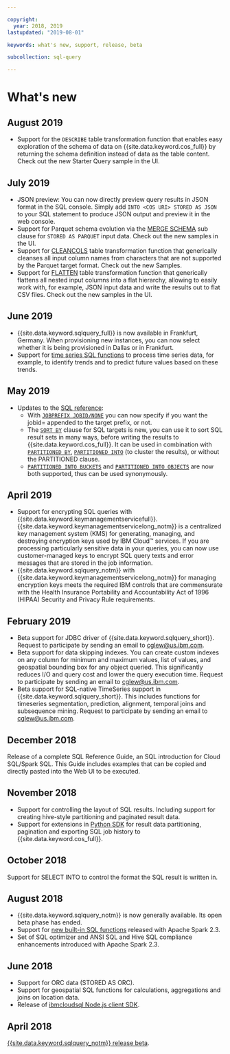 ```yaml
---

copyright:
  year: 2018, 2019
lastupdated: "2019-08-01"

keywords: what's new, support, release, beta

subcollection: sql-query

---
```


# What's new

## August 2019

- Support for the `DESCRIBE` table transformation function that enables easy exploration of the schema of data on {{site.data.keyword.cos_full}} by returning the schema definition instead of data as the table content. Check out the new Starter Query sample in the UI.

## July 2019

- JSON preview:
  You can now directly preview query results in JSON format in the SQL console. Simply add `INTO <COS URI> STORED AS JSON` to your SQL     statement to produce JSON output and preview it in the web console.
- Support for Parquet schema evolution via the [MERGE SCHEMA](/docs/services/sql-query?topic=sql-query-sql-reference#externalTableSpec) sub clause for `STORED AS PARQUET` input data. Check out the new samples in the UI.
- Support for [CLEANCOLS](/docs/services/sql-query?topic=sql-query-sql-reference#tableTransformer) table transformation function that generically cleanses all input column names from characters that are not supported by the Parquet target format. Check out the new Samples.
- Support for [FLATTEN](/docs/services/sql-query?topic=sql-query-sql-reference#tableTransformer) table transformation function that generically flattens all nested input columns into a flat hierarchy, allowing to easily work with, for example, JSON input data and write the results out to flat CSV files. Check out the new samples in the UI.

## June 2019

- {{site.data.keyword.sqlquery_full}} is now available in Frankfurt, Germany. When provisioning new instances, you can now select whether it is being provisioned in Dallas or in Frankfurt.
- Support for [time series SQL functions](/docs/services/sql-query?topic=sql-query-ts_intro) to process time series data, for example, 
to identify trends and to predict future values based on these trends.

## May 2019

- Updates to the [SQL reference](/docs/services/sql-query?topic=sql-query-sql-reference):
  - With [`JOBPREFIX JOBID/NONE`](/docs/services/sql-query?topic=sql-query-sql-reference#resultClause) you can now specify if you want       the jobid= appended to the target prefix, or not. 
  - The [`SORT BY`](/docs/services/sql-query?topic=sql-query-sql-reference#sortClause) clause for SQL targets is new, you can use it to sort SQL result sets in many ways, before writing the results to {{site.data.keyword.cos_full}}. It can be used in combination with [`PARTITIONED BY`](/docs/services/sql-query?topic=sql-query-sql-reference#partitionedClause), [`PARTITIONED INTO`](/docs/services/sql-query?topic=sql-query-sql-reference#partitionedClause) (to cluster the results), or without the PARTITIONED clause.
  - [`PARTITIONED INTO BUCKETS`](/docs/services/sql-query?topic=sql-query-sql-reference#partitionedClause) and [`PARTITIONED INTO OBJECTS`](/docs/services/sql-query?topic=sql-query-sql-reference#partitionedClause) are now both supported, thus can be used synonymously.

## April 2019

- Support for encrypting SQL queries with {{site.data.keyword.keymanagementservicefull}}. {{site.data.keyword.keymanagementservicelong_notm}} is a centralized key management system (KMS) for generating, managing, and destroying encryption keys used by IBM Cloud™ services. 
If you are processing particularly sensitive data in your queries, you can now use customer-managed keys to encrypt SQL query texts and error messages that are stored in the job information.
- {{site.data.keyword.sqlquery_notm}} with {{site.data.keyword.keymanagementservicelong_notm}} for managing encryption keys meets the required IBM controls that are commensurate with the Health Insurance Portability and Accountability Act of 1996 (HIPAA) Security and Privacy Rule requirements.

## February 2019

- Beta support for JDBC driver of {{site.data.keyword.sqlquery_short}}. Request to participate by sending an email to cglew@us.ibm.com.
- Beta support for data skipping indexes. You can create custom indexes on any column for minimum and maximum values, list of values, 
and geospatial bounding box for any object queried. This significantly reduces I/O and query cost and lower the query execution time. 
Request to participate by sending an email to cglew@us.ibm.com.
- Beta support for SQL-native TimeSeries support in {{site.data.keyword.sqlquery_short}}. This includes functions for timeseries segmentation, prediction, alignment, 
temporal joins and subsequence mining. Request to participate by sending an email to cglew@us.ibm.com.

## December 2018

Release of a complete SQL Reference Guide, an SQL introduction for Cloud SQL/Spark SQL.
This Guide includes examples that can be copied and directly pasted into the Web UI to be executed.

## November 2018

- Support for controlling the layout of SQL results. Including support for creating hive-style partitioning and paginated result data.
- Support for extensions in [Python SDK](https://pypi.org/project/ibmcloudsql) for result data partitioning, pagination and exporting SQL job history to {{site.data.keyword.cos_full}}.

## October 2018

Support for SELECT INTO to control the format the SQL result is written in.

## August 2018 

- {{site.data.keyword.sqlquery_notm}} is now generally available. Its open beta phase has ended.
- Support for [new built-in SQL functions](https://issues.apache.org/jira/browse/SPARK-20746) released with Apache Spark 2.3.
- Set of SQL optimizer and ANSI SQL and Hive SQL compliance enhancements introduced with Apache Spark 2.3.

## June 2018 

- Support for ORC data (STORED AS ORC).
- Support for geospatial SQL functions for calculations, aggregations and joins on location data.
- Release of [ibmcloudsql Node.js client SDK](https://www.npmjs.com/package/ibmcloudsql).


## April 2018 

[{{site.data.keyword.sqlquery_notm}} release beta](https://www.ibm.com/blogs/bluemix/2018/04/introducing-ibm-cloud-sql-query/).
